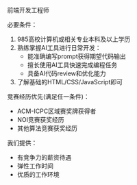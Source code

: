 前端开发工程师

必要条件：

1. 985高校计算机或相关专业本科及以上学历
2. 熟练掌握AI工具进行日常开发：
   - 能准确编写prompt获得期望代码输出
   - 擅长使用AI工具快速完成编程任务
   - 具备AI代码review和优化能力
3. 了解基础的HTML/CSS/JavaScript即可

竞赛经历优先(满足任一条件)：

- ACM-ICPC区域赛奖牌获得者
- NOI竞赛获奖经历
- 其他算法竞赛获奖经历

我们提供：

- 有竞争力的薪资待遇
- 弹性工作时间
- 优质的工作环境
